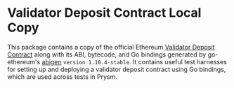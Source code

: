# Validator Deposit Contract Local Copy

This package contains a copy of the official Ethereum [Validator Deposit Contract](https://github.com/ethereum/consensus-specs/tree/e4a9c5fa29def20c4264cd860868f131d6f40e72/solidity_deposit_contract) along with its ABI, bytecode, and Go bindings generated by go-ethereum's [abigen](https://github.com/jumbochain/jumbochain-parlia-go/tree/master/cmd/abigen) `version 1.10.4-stable`. It contains useful test harnesses for setting up and deploying a validator deposit contract using Go bindings, which are used across tests in Prysm.
